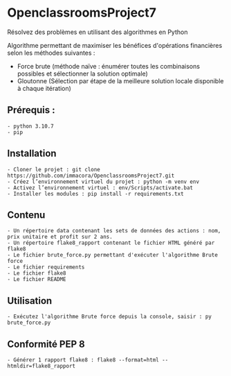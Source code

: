 # OpenclassroomsProject7
Résolvez des problèmes en utilisant des algorithmes en Python

Algorithme permettant de maximiser les bénéfices d'opérations financières selon les méthodes suivantes :

- Force brute (méthode naïve : énumérer toutes les combinaisons possibles et sélectionner la solution optimale)
- Gloutonne (Sélection par étape de la meilleure solution locale disponible à chaque itération)


## Prérequis :
    - python 3.10.7
    - pip

## Installation
    - Cloner le projet : git clone https://github.com/immacora/OpenclassroomsProject7.git
    - Créez l’environnement virtuel du projet : python -m venv env
    - Activez l’environnement virtuel : env/Scripts/activate.bat
    - Installer les modules : pip install -r requirements.txt

## Contenu
    - Un répertoire data contenant les sets de données des actions : nom, prix unitaire et profit sur 2 ans.
    - Un répertoire flake8_rapport contenant le fichier HTML généré par flake8
    - Le fichier brute_force.py permettant d'exécuter l'algorithme Brute force
    - Le fichier requirements
    - Le fichier flake8
    - Le fichier README

## Utilisation
    - Exécutez l'algorithme Brute force depuis la console, saisir : py brute_force.py

## Conformité PEP 8
    - Générer 1 rapport flake8 : flake8 --format=html --htmldir=flake8_rapport